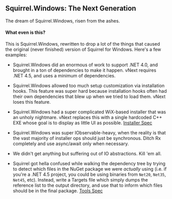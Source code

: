 ## Squirrel.Windows: The Next Generation

The dream of Squirrel.Windows, risen from the ashes.

#### What even is this?

This is Squirrel.Windows, rewritten to drop a lot of the things that caused the original (never finished) version of Squirrel for Windows. Here's a few examples:

* Squirrel.Windows did an enormous of work to support .NET 4.0, and brought in a ton of dependencies to make it happen. vNext requires .NET 4.5, and uses a minimum of dependencies.

* Squirrel.Windows allowed too much setup customization via installation hooks. This feature was super hard because installation hooks often had their own dependencies that blew up when we tried to load them. vNext loses this feature.

* Squirrel.Windows had a super complicated WiX-based installer that was an unholy nightmare. vNext replaces this with a single hardcoded C++ EXE whose goal is to display as little UI as possible. [Installer Spec](https://github.com/Squirrel/Squirrel.Windows.Next/blob/recreate-core/specs/Installer.md)

* Squirrel.Windows was super IObservable-heavy, when the reality is that the vast majority of installer ops should just be synchronous. Ditch Rx completely and use async/await only when necessary.

* We didn't get anything but suffering out of IO abstractions. Kill 'em all.

* Squirrel got hella confused while walking the dependency tree by trying to detect which files in the NuGet package we were *actually* using (i.e. if you're a .NET 4.5 project, you could be using binaries from `Net20`, `Net35`, `Net45`, etc). Instead, write a Targets file which simply dumps the reference list to the output directory, and use that to inform which files should be in the final package. [Tools Spec](https://github.com/Squirrel/Squirrel.Windows.Next/blob/recreate-core/specs/Tools.md)
